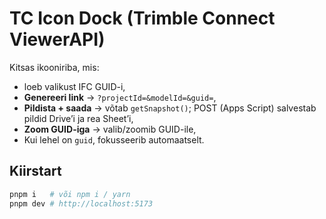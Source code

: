 # TC Icon Dock (Trimble Connect ViewerAPI)

Kitsas ikooniriba, mis:
- loeb valikust IFC GUID-i,
- **Genereeri link** → `?projectId=&modelId=&guid=`,
- **Pildista + saada** → võtab `getSnapshot()`; POST (Apps Script) salvestab pildid Drive’i ja rea Sheet’i,
- **Zoom GUID-iga** → valib/zoomib GUID-ile,
- Kui lehel on `guid`, fokusseerib automaatselt.

## Kiirstart

```bash
pnpm i   # või npm i / yarn
pnpm dev # http://localhost:5173
